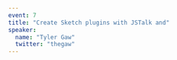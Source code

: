```yaml
---
event: 7
title: "Create Sketch plugins with JSTalk and"
speaker:
  name: "Tyler Gaw"
  twitter: "thegaw"
---
```

